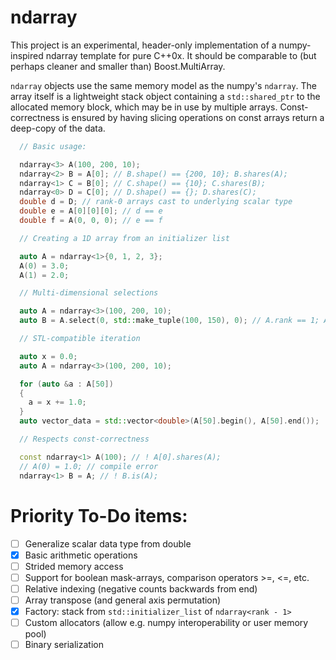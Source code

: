 # ndarray


This project is an experimental, header-only implementation of a numpy-inspired ndarray template for pure C++0x. It should be comparable to (but perhaps cleaner and smaller than) Boost.MultiArray.


`ndarray` objects use the same memory model as the numpy's `ndarray`. The array itself is a lightweight stack object containing a `std::shared_ptr` to the allocated memory block, which may be in use by multiple arrays. Const-correctness is ensured by having slicing operations on const arrays return a deep-copy of the data.


```C++
  // Basic usage:

  ndarray<3> A(100, 200, 10);
  ndarray<2> B = A[0]; // B.shape() == {200, 10}; B.shares(A);
  ndarray<1> C = B[0]; // C.shape() == {10}; C.shares(B);
  ndarray<0> D = C[0]; // D.shape() == {}; D.shares(C);
  double d = D; // rank-0 arrays cast to underlying scalar type
  double e = A[0][0][0]; // d == e
  double f = A(0, 0, 0); // e == f
```


```C++
  // Creating a 1D array from an initializer list

  auto A = ndarray<1>{0, 1, 2, 3};
  A(0) = 3.0;
  A(1) = 2.0;
```


```C++
  // Multi-dimensional selections

  auto A = ndarray<3>(100, 200, 10);
  auto B = A.select(0, std::make_tuple(100, 150), 0); // A.rank == 1; A.shares(B);
```


```C++
  // STL-compatible iteration

  auto x = 0.0;
  auto A = ndarray<3>(100, 200, 10);

  for (auto &a : A[50])
  {
    a = x += 1.0;
  }
  auto vector_data = std::vector<double>(A[50].begin(), A[50].end());
```


```C++
  // Respects const-correctness

  const ndarray<1> A(100); // ! A[0].shares(A);
  // A(0) = 1.0; // compile error
  ndarray<1> B = A; // ! B.is(A);
```


# Priority To-Do items:
- [ ] Generalize scalar data type from double
- [x] Basic arithmetic operations
- [ ] Strided memory access
- [ ] Support for boolean mask-arrays, comparison operators >=, <=, etc.
- [ ] Relative indexing (negative counts backwards from end)
- [ ] Array transpose (and general axis permutation)
- [x] Factory: stack from `std::initializer_list` of `ndarray<rank - 1>`
- [ ] Custom allocators (allow e.g. numpy interoperability or user memory pool)
- [ ] Binary serialization
